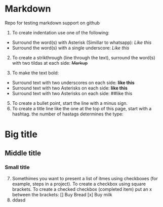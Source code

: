 # Markdown
Repo for testing markdown support on github

1. To create indentation use one of the following:
  - Surround the word(s) with Asterisk (Simillar to whatsapp): *Like this* 
  - Surround the word(s) with a single underscore: _Like this_ 
2. To create a strikthrough (line through the text), surround the word(s) with two tildas at each side: ~~Markup~~

4. To make the text bold:
  - Surround text with two underscores on each side: __like this__
  - Surround text with two Asterisks on each side: **like this** 
  - Surround text with two Asterisks on each side: ##like this
5. To create a bullet point, start the line with a minus sign.
6. To create a title line like the one at the top of this page, start with a hashtag. the number of hastags determines the type:
  # Big title
  ## Middle title
  ### Small title

7. Somethimes you want to present a list of itmes using checkboxes (for example, steps in a project). To create a checkbox using square brackets.
  To create a checked checkbox (completed item) put an x between the brackets:
  [] Buy Bread
  [x] Buy milk 
8. ddasd
